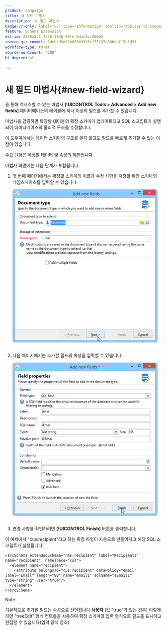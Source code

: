 ```yaml
---
product: campaign
title: 새 필드 마법사
description: 새 필드 마법사
badge-v7-only: label="v7" type="Informative" tooltip="Applies to Campaign Classic v7 only"
feature: Schema Extension
exl-id: 2350a531-7a26-4f26-90fe-8dac0cc26605
source-git-commit: 8debcd3d8fb883b3316cf75187a86bebf15a1d31
workflow-type: tm+mt
source-wordcount: '200'
ht-degree: 4%

---
```


# 새 필드 마법사{#new-field-wizard}


을 통해 액세스할 수 있는 마법사 **[!UICONTROL Tools > Advanced > Add new fields]** 데이터베이스의 테이블에 하나 이상의 필드를 추가할 수 있습니다.

마법사를 검증하면 확장할 테이블의 확장 스키마가 업데이트되고 SQL 스크립트가 실행되어 데이터베이스의 물리적 구조를 수정합니다.

이 도우미에서는 데이터 스키마의 구조를 알지 않고도 필드를 빠르게 추가할 수 있는 이점이 있습니다.

주요 단점은 확장할 데이터 및 속성의 제한입니다.

마법사 화면에는 다음 단계가 포함됩니다.

1. 첫 번째 페이지에서는 확장할 스키마의 이름과 수정 사항을 저장할 확장 스키마의 네임스페이스를 입력할 수 있습니다.

   ![](assets/d_ncs_integration_schema_addfield.png)

1. 다음 페이지에서는 추가할 필드의 속성을 입력할 수 있습니다.

   ![](assets/d_ncs_integration_schema_addfield2.png)

1. 변경 사항을 확인하려면 **[!UICONTROL Finish]** 버튼을 클릭합니다.

이 예제에서 &quot;cus:recipient&quot;라고 하는 확장 파일이 자동으로 만들어지고 해당 SQL 스크립트가 실행됩니다.

```
<srcSchema extendedSchema="nms:recipient" label="Recipients" name="recipient"  namespace="cus">  
  <element name="recipient">    
    <attribute belongsTo="cus:recipient" dataPolicy="email" label="Email" length="80" name="email1" sqlname="sEmail1" type="string" user="true"/>  
  </element>
</srcSchema>
```

>[!NOTE]
>
>기본적으로 추가된 필드는 속성으로 선언됩니다 **사용자** (값 &quot;true&quot;가 있는 경우) 이렇게 하면 &quot;treeEdit&quot; 형식 컨트롤을 사용하여 확장 스키마의 입력 형식으로 필드를 표시하고 편집할 수 있습니다(입력 양식 참조).

